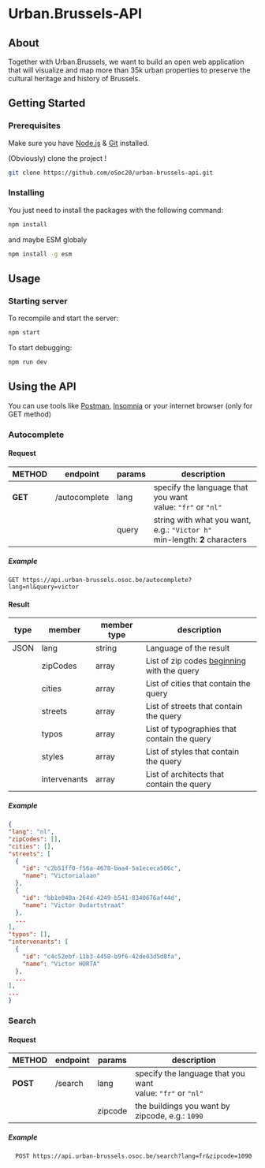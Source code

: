 # Urban.Brussels-API

## About

Together with Urban.Brussels, we want to build an open web application that will visualize and map more than 35k urban properties to preserve the cultural heritage and history of Brussels. 

## Getting Started

### Prerequisites

Make sure you have [Node.js](https://nodejs.org/) & [Git](https://git-scm.com/) installed.

(Obviously) clone the project !
```sh
git clone https://github.com/oSoc20/urban-brussels-api.git
```


### Installing

You just need to install the packages with the following command:
```sh
npm install
```

and maybe ESM globaly
```sh
npm install -g esm
```

## Usage

### Starting server

To recompile and start the server:
```sh
npm start
```

To start debugging:
```sh
npm run dev
```

## Using the API

You can use tools like [Postman](https://www.postman.com/), [Insomnia](https://insomnia.rest/) or your internet browser (only for GET method)

  ### Autocomplete

  #### Request

  | METHOD | endpoint | params | description |
  |--------|----------|--------|-------------|
  | **GET** | /autocomplete | lang  | specify the language that you want<br />value: `"fr"` or `"nl"` |
  |         |               | query | string with what you want, e.g.: `"Victor h"` <br /> min-length: **2** characters|

  ##### Example
  ```http request
  GET https://api.urban-brussels.osoc.be/autocomplete?lang=nl&query=victor
  ```

  #### Result

  | type | member | member type | description |
  |------|--------|-------------|-------------|
  | JSON | lang   | string      | Language of the result |
  |      | zipCodes | array     | List of zip codes <u>beginning</u> with the query |
  |      | cities | array       | List of cities that contain the query |
  |      | streets| array       | List of streets that contain the query |
  |      | typos  | array       | List of typographies that contain the query |
  |      | styles | array       | List of styles that contain the query |
  |      | intervenants | array | List of architects that contain the query |


  ##### Example
  ```json
  {
  "lang": "nl",
  "zipCodes": [],
  "cities": [],
  "streets": [
    {
      "id": "c2b51ff0-f56a-4678-baa4-5a1ececa506c",
      "name": "Victorialaan"
    },
    {
      "id": "bb1e040a-264d-4249-b541-8340676af44d",
      "name": "Victor Oudartstraat"
    },
    ...
  ],
  "typos": [],
  "intervenants": [
    {
      "id": "c4c52ebf-11b3-4458-b9f6-42de03d5d8fa",
      "name": "Victor HORTA"
    },
    ...
  ],
  ...
}
  ```

  ### Search
  
  #### Request
  
  | METHOD | endpoint | params | description |
  |--------|----------|--------|-------------|
  | **POST** | /search | lang  | specify the language that you want<br />value: `"fr"` or `"nl"` |
  |         |               | zipcode | the buildings you want by zipcode, e.g.: `1090`|

  ##### Example
  ```http request
    POST https://api.urban-brussels.osoc.be/search?lang=fr&zipcode=1090
  ``` 